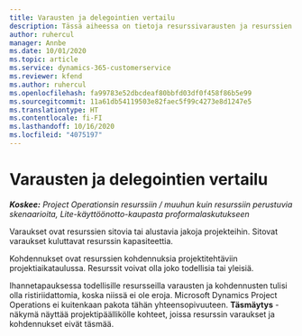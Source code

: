 ```yaml
---
title: Varausten ja delegointien vertailu
description: Tässä aiheessa on tietoja resurssivarausten ja resurssien delegointien välisistä eroista.
author: ruhercul
manager: Annbe
ms.date: 10/01/2020
ms.topic: article
ms.service: dynamics-365-customerservice
ms.reviewer: kfend
ms.author: ruhercul
ms.openlocfilehash: fa99783e52dbcdeaf80bbfd03df0f458f86b5e99
ms.sourcegitcommit: 11a61db54119503e82faec5f99c4273e8d1247e5
ms.translationtype: HT
ms.contentlocale: fi-FI
ms.lasthandoff: 10/16/2020
ms.locfileid: "4075197"
---
```

# <a name="bookings-vs-assignments"></a>Varausten ja delegointien vertailu

_**Koskee:** Project Operationsin resurssiin / muuhun kuin resurssiin perustuvia skenaarioita, Lite-käyttöönotto-kaupasta proformalaskutukseen_

Varaukset ovat resurssien sitovia tai alustavia jakoja projekteihin. Sitovat varaukset kuluttavat resurssin kapasiteettia. 

Kohdennukset ovat resurssien kohdennuksia projektitehtäviin projektiaikataulussa. Resurssit voivat olla joko todellisia tai yleisiä. 

Ihannetapauksessa todellisille resursseilla varausten ja kohdennusten tulisi olla ristiriidattomia, koska niissä ei ole eroja. Microsoft Dynamics Project Operations ei kuitenkaan pakota tähän yhteensopivuuteen. **Täsmäytys** -näkymä näyttää projektipäällikölle kohteet, joissa resurssin varaukset ja kohdennukset eivät täsmää.
